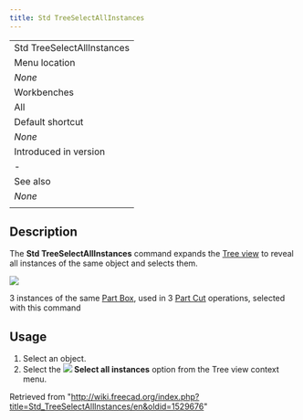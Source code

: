 ```yaml
---
title: Std TreeSelectAllInstances
---
```


|                            |
| -------------------------- |
| Std TreeSelectAllInstances |
| Menu location              |
| _None_                     |
| Workbenches                |
| All                        |
| Default shortcut           |
| _None_                     |
| Introduced in version      |
| -                          |
| See also                   |
| _None_                     |
|                            |

## Description

The **Std TreeSelectAllInstances** command expands the [Tree view](/Tree_view "Tree view") to reveal all instances of the same object and selects them.

![](/images/Std_TreeSelectAllInstances_Example.png)

3 instances of the same [Part Box](/Part_Box "Part Box"), used in 3 [Part Cut](/Part_Cut "Part Cut") operations, selected with this command

## Usage

1. Select an object.
2. Select the **![](/images/Std_TreeSelectAllInstances.svg) Select all instances** option from the Tree view context menu.

Retrieved from "<http://wiki.freecad.org/index.php?title=Std_TreeSelectAllInstances/en&oldid=1529676>"
